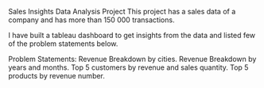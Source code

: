 Sales Insights Data Analysis Project
This project has a sales data of a company and has more than 150 000 transactions.

I have built a tableau dashboard to get insights from the data and listed few of the problem statements below.

Problem Statements:
Revenue Breakdown by cities.
Revenue Breakdown by years and months.
Top 5 customers by revenue and sales quantity.
Top 5 products by revenue number.
